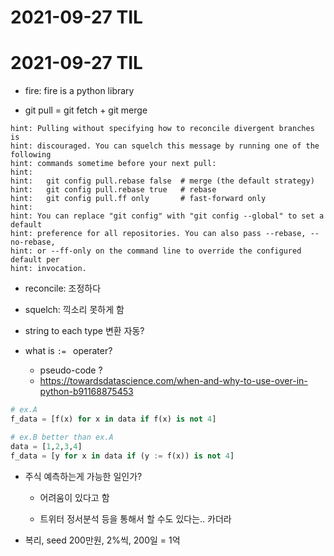 # 2021-09-27 TIL

# 2021-09-27 TIL

- fire: fire is a python library

- git pull = git fetch + git merge

```
hint: Pulling without specifying how to reconcile divergent branches is
hint: discouraged. You can squelch this message by running one of the following
hint: commands sometime before your next pull:
hint: 
hint:   git config pull.rebase false  # merge (the default strategy)
hint:   git config pull.rebase true   # rebase
hint:   git config pull.ff only       # fast-forward only
hint: 
hint: You can replace "git config" with "git config --global" to set a default
hint: preference for all repositories. You can also pass --rebase, --no-rebase,
hint: or --ff-only on the command line to override the configured default per
hint: invocation.
```

- reconcile: 조정하다
- squelch: 끽소리 못하게 함

- string to each type 변환 자동? 
- what is `:= ` operater?
  - pseudo-code ?
  - https://towardsdatascience.com/when-and-why-to-use-over-in-python-b91168875453

```python
# ex.A
f_data = [f(x) for x in data if f(x) is not 4]

# ex.B better than ex.A
data = [1,2,3,4]
f_data = [y for x in data if (y := f(x)) is not 4]
```



- 주식 예측하는게 가능한 일인가?

  - 어려움이 있다고 함

  - 트위터 정서분석 등을 통해서 할 수도 있다는.. 카더라

- 복리, seed 200만원, 2%씩, 200일 = 1억

